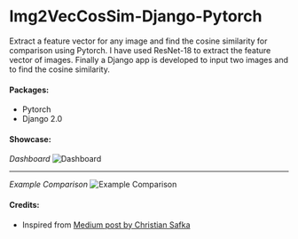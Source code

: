 # Img2VecCosSim-Django-Pytorch

Extract a feature vector for any image and find the cosine similarity for comparison using Pytorch. I have used ResNet-18 to extract the feature vector of images. Finally a Django app is developed to input two images and to find the cosine similarity.

#### Packages:
  - Pytorch
  - Django 2.0

#### Showcase:
*Dashboard*
![Dashboard](https://raw.githubusercontent.com/realSaddy/Img2VecCosSim-Django-Pytorch/master/dashboard.png)

---

*Example Comparison*
![Example Comparison](https://github.com/realSaddy/Img2VecCosSim-Django-Pytorch/blob/master/example_comparison.png?raw=true)


#### Credits:
  - Inspired from <a href="https://becominghuman.ai/extract-a-feature-vector-for-any-image-with-pytorch-9717561d1d4c">Medium post by Christian Safka</a>
